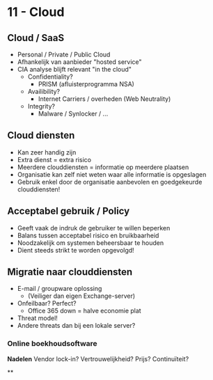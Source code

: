 # 11 - Cloud
## Cloud / SaaS
- Personal / Private / Public Cloud
- Afhankelijk van aanbieder "hosted service"
- CIA analyse blijft relevant "in the cloud"
  - Confidentiality?
    - PRISM (afluisterprogramma NSA)
  - Availibility?
    - Internet Carriers / overheden (Web Neutrality)
  - Integrity?
    - Malware / Synlocker / ...

## Cloud diensten
- Kan zeer handig zijn
- Extra dienst = extra risico
- Meerdere clouddiensten = informatie op meerdere plaatsen
- Organisatie kan zelf niet weten waar alle informatie is opgeslagen
- Gebruik enkel door de organisatie aanbevolen en goedgekeurde clouddiensten!

## Acceptabel gebruik / Policy
- Geeft vaak de indruk de gebruiker te willen beperken
- Balans tussen acceptabel risico en bruikbaarheid
- Noodzakelijk om systemen beheersbaar te houden
- Dient steeds strikt te worden opgevolgd!

## Migratie naar clouddiensten
- E-mail / groupware oplossing
  - (Veiliger dan eigen Exchange-server)
- Onfeilbaar? Perfect?
  - Office 365 down = halve economie plat
- Threat model!
- Andere threats dan bij een lokale server?

### Online boekhoudsoftware
**Nadelen**
Vendor lock-in?
Vertrouwelijkheid?
Prijs? Continuïteit?

**
<!--stackedit_data:
eyJoaXN0b3J5IjpbMTg2NzA0NTc3LC0zMTk3NTQxMCwtMTc2MT
I5OTMyLC0zMjA3MzEwNDUsNzMwOTk4MTE2XX0=
-->